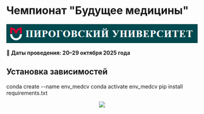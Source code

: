 # Чемпионат "Будущее медицины"

![RSMU logo](./img/rsmu.png)

**📅 Даты проведения: 20–29 октября 2025 года**

## Установка зависимостей

  conda create --name env_medcv
  conda activate env_medcv
  pip install requirements.txt



<div align="center">
  <img src="https://api.visitorbadge.io/api/visitors?path=https://github.com/tatvladna/medical_cv&label=Repository%20Views&countColor=%23263759"/>
</div>








